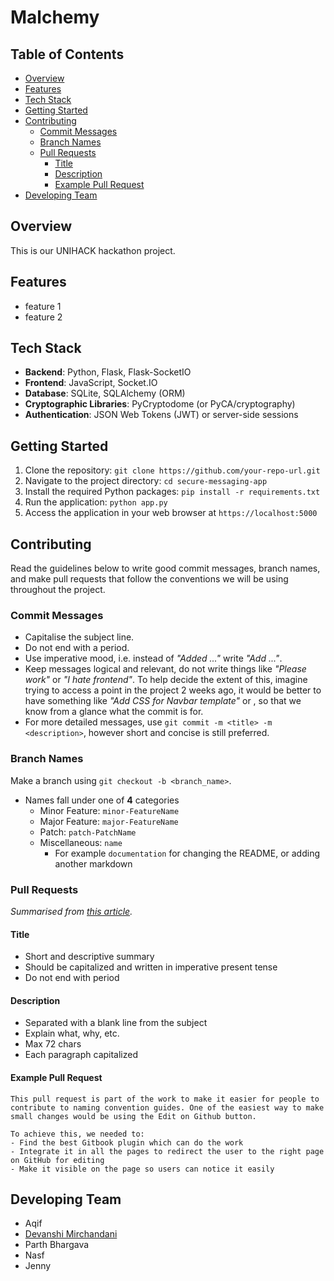 # Malchemy

## Table of Contents

- [Overview](#overview)
- [Features](#features)
- [Tech Stack](#tech-stack)
- [Getting Started](#getting-started)
- [Contributing](#contributing)
	- [Commit Messages](#commit-messages)
	- [Branch Names](#branch-names)
	- [Pull Requests](#pull-requests)
		- [Title](#title)
		- [Description](#description)
		- [Example Pull Request](#example-pr)
- [Developing Team](#developing-team)

## Overview

This is our UNIHACK hackathon project.

## Features

- feature 1
- feature 2

## Tech Stack

- **Backend**: Python, Flask, Flask-SocketIO
- **Frontend**: JavaScript, Socket.IO
- **Database**: SQLite, SQLAlchemy (ORM)
- **Cryptographic Libraries**: PyCryptodome (or PyCA/cryptography)
- **Authentication**: JSON Web Tokens (JWT) or server-side sessions

## Getting Started

1. Clone the repository: `git clone https://github.com/your-repo-url.git`
2. Navigate to the project directory: `cd secure-messaging-app`
3. Install the required Python packages: `pip install -r requirements.txt`
4. Run the application: `python app.py`
5. Access the application in your web browser at `https://localhost:5000`

## Contributing

Read the guidelines below to write good commit messages, branch names, and make pull requests that follow the conventions we will be using throughout the project.

### Commit Messages

- Capitalise the subject line.
- Do not end with a period.
- Use imperative mood, i.e. instead of *"Added ..."* write *"Add ..."*.
- Keep messages logical and relevant, do not write things like *"Please work"* or *"I hate frontend"*. To help decide the extent of this, imagine trying to access a point in the project 2 weeks ago, it would be better to have something like *"Add CSS for Navbar template"* or , so that we know from a glance what the commit is for.
- For more detailed messages, use `git commit -m <title> -m <description>`, however short and concise is still preferred.

### Branch Names
Make a branch using `git checkout -b <branch_name>`.
- Names fall under one of **4** categories
	- Minor Feature: `minor-FeatureName`
	- Major Feature: `major-FeatureName`
	- Patch: `patch-PatchName`
	- Miscellaneous: `name`
		- For example `documentation` for changing the README, or adding another markdown

### Pull Requests
*Summarised from [this article](https://namingconvention.org/git/pull-request-naming.html).*

#### Title
- Short and descriptive summary
- Should be capitalized and written in imperative present tense
- Do not end with period

#### Description
- Separated with a blank line from the subject
- Explain what, why, etc.
- Max 72 chars
- Each paragraph capitalized

#### Example Pull Request
```
This pull request is part of the work to make it easier for people to contribute to naming convention guides. One of the easiest way to make small changes would be using the Edit on Github button.

To achieve this, we needed to:
- Find the best Gitbook plugin which can do the work
- Integrate it in all the pages to redirect the user to the right page on GitHub for editing
- Make it visible on the page so users can notice it easily
```

## Developing Team
- Aqif
- [Devanshi Mirchandani](https://github.com/devanshimirchandani)
- Parth Bhargava
- Nasf
- Jenny

